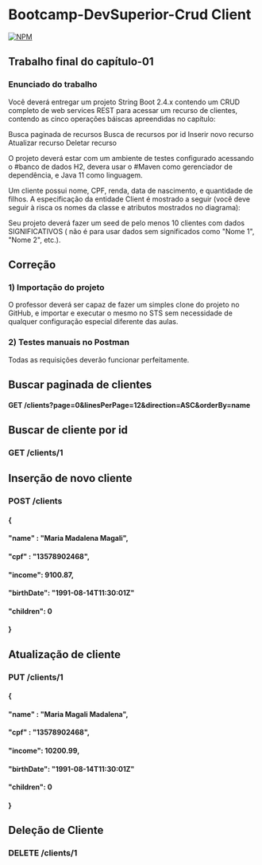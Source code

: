 # Bootcamp-DevSuperior-Crud Client 

[![NPM](https://img.shields.io/npm/1/react)](https://github.com/mfelicianosousa/Bootcamp-Devsuperior-Client/blob/main/LICENSE)

## Trabalho final do capítulo-01

### Enunciado do trabalho

Você deverá entregar um projeto String Boot 2.4.x contendo um CRUD completo de web services REST para acessar um recurso de clientes, contendo as cinco operações báiscas apreendidas no capítulo:

Busca paginada de recursos
Busca de recursos por id
Inserir novo recurso
Atualizar recurso
Deletar recurso

O projeto deverá estar com um ambiente de testes configurado acessando o #banco de dados H2, devera usar o #Maven como gerenciador de dependência, e Java 11 como linguagem.

Um cliente possui nome, CPF, renda, data de nascimento, e quantidade de filhos. A especificação da entidade Client é mostrado a seguir (você deve seguir à risca os nomes da classe e atributos mostrados no diagrama):

<Imagem>
  
  Seu projeto deverá fazer um seed de pelo menos 10 clientes com dados SIGNIFICATIVOS ( não é para usar dados sem significados como "Nome 1", "Nome 2", etc.).
  
## Correção
  
### 1) Importação do projeto

O professor deverá ser capaz de fazer um simples clone do projeto no GitHub, e importar e executar o mesmo no STS sem necessidade de qualquer configuração especial diferente das aulas.

### 2) Testes manuais no Postman

Todas as requisições deverão funcionar perfeitamente.

## Buscar paginada de clientes

#### GET /clients?page=0&linesPerPage=12&direction=ASC&orderBy=name

## Buscar de cliente por id

### GET /clients/1

## Inserção de novo cliente

### POST /clients
#### {
####         "name" : "Maria Madalena Magali",
####         "cpf"  : "13578902468",
####         "income": 9100.87,
####         "birthDate": "1991-08-14T11:30:01Z"
####         "children": 0
#### }

## Atualização de cliente

### PUT /clients/1
#### {
####         "name" : "Maria Magali Madalena",
####         "cpf"  : "13578902468",
####         "income": 10200.99,
####         "birthDate": "1991-08-14T11:30:01Z"
####         "children": 0
#### }

## Deleção de Cliente

### DELETE /clients/1

